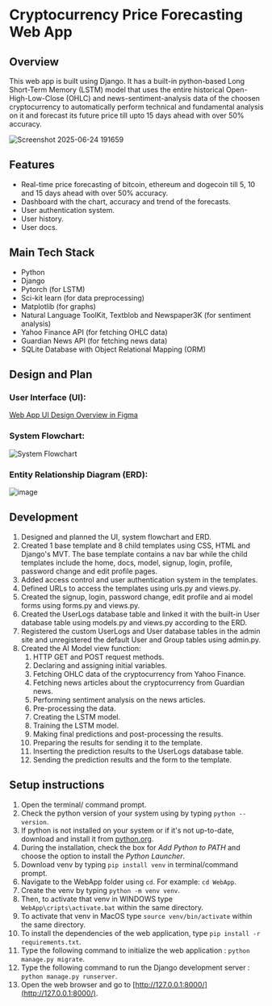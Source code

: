# Cryptocurrency Price Forecasting Web App
## Overview
This web app is built using Django. It has a built-in python-based Long Short-Term Memory (LSTM) model that uses the entire historical Open-High-Low-Close (OHLC) and news-sentiment-analysis data of the choosen cryptocurrency to automatically perform technical and fundamental analysis on it and forecast its future price till upto 15 days ahead with over 50% accuracy.

![Screenshot 2025-06-24 191659](https://github.com/user-attachments/assets/0f1ba3a7-3ef7-4ad0-879d-19bed4789c84)

## Features
- Real-time price forecasting of bitcoin, ethereum and dogecoin till 5, 10 and 15 days ahead with over 50% accuracy.
- Dashboard with the chart, accuracy and trend of the forecasts.
- User authentication system.
- User history.
- User docs.

## Main Tech Stack
- Python
- Django 
- Pytorch (for LSTM)
- Sci-kit learn (for data preprocessing)
- Matplotlib (for graphs)
- Natural Language ToolKit, Textblob and Newspaper3K (for sentiment analysis)
- Yahoo Finance API (for fetching OHLC data)
- Guardian News API (for fetching news data)
- SQLite Database with Object Relational Mapping (ORM)

## Design and Plan
### User Interface (UI):
[Web App UI Design Overview in Figma](https://www.figma.com/design/QBmbxszGzhhZtziTtdYsho/Web-App-UI-Design-Overview?node-id=0-1&t=MFBIG7MIZlCv3lXU-1)
### System Flowchart:
![System Flowchart](https://github.com/user-attachments/assets/b0b80f8e-5e7d-42e2-b9b4-89dbce178b81)
### Entity Relationship Diagram (ERD):
![image](https://github.com/user-attachments/assets/cb7e8754-cdd4-4ce6-8804-3dd0196d9e9e)

## Development
1. Designed and planned the UI, system flowchart and ERD.
2. Created 1 base template and 8 child templates using CSS, HTML and Django's MVT. The base template contains a nav bar while the child templates include the home, docs, model, signup, login, profile, password change and edit profile pages.
3. Added access control and user authentication system in the templates.
4. Defined URLs to access the templates using urls.py and views.py.
5. Created the signup, login, password change, edit profile and ai model forms using forms.py and views.py.
6. Created the UserLogs database table and linked it with the built-in User database table using models.py and views.py according to the ERD.
7. Registered the custom UserLogs and User database tables in the admin site and unregistered the default User and Group tables using admin.py.
8. Created the AI Model view function:
   1. HTTP GET and POST request methods.
   2. Declaring and assigning initial variables.
   3. Fetching OHLC data of the cryptocurrency from Yahoo Finance.
   4. Fetching news articles about the cryptocurrency from Guardian news.
   5. Performing sentiment analysis on the news articles.
   6. Pre-processing the data.
   7. Creating the LSTM model.
   8. Training the LSTM model.
   9. Making final predictions and post-processing the results.
   10. Preparing the results for sending it to the template.
   11. Inserting the prediction results to the UserLogs database table.
   12. Sending the prediction results and the form to the template.

## Setup instructions
1. Open the terminal/ command prompt.
2. Check the python version of your system using by typing `python --version`.
3. If python is not installed on your system or if it's not up-to-date, download and install it from [python.org](https://www.python.org/).
4. During the installation, check the box for *Add Python to PATH* and choose the option to install the *Python Launcher*.
5. Download venv by typing `pip install venv` in terminal/command prompt.
6. Navigate to the WebApp folder using `cd`. For example: `cd WebApp`.
7. Create the venv by typing `python -m venv venv`.
8. Then, to activate that venv in WINDOWS type `WebApp\cripts\activate.bat` within the same directory.
10. To activate that venv in MacOS type `source venv/bin/activate` within the same directory.
11. To install the dependencies of the web application, type `pip install -r requirements.txt`.
12. Type the following command to initialize the web application : `python manage.py migrate`.
13. Type the following command to run the Django development server : `python manage.py runserver`.
14. Open the web browser and go to [http://127.0.0.1:8000/](http://127.0.0.1:8000/).
